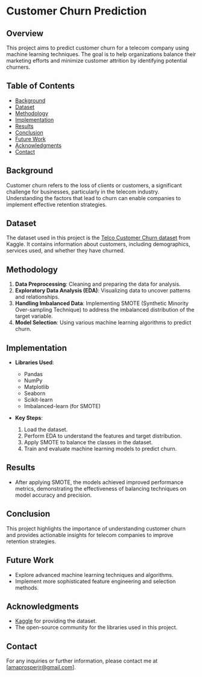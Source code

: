 # Customer Churn Prediction

## Overview
This project aims to predict customer churn for a telecom company using machine learning techniques. The goal is to help organizations balance their marketing efforts and minimize customer attrition by identifying potential churners.

## Table of Contents
- [Background](#background)
- [Dataset](#dataset)
- [Methodology](#methodology)
- [Implementation](#implementation)
- [Results](#results)
- [Conclusion](#conclusion)
- [Future Work](#future-work)
- [Acknowledgments](#acknowledgments)
- [Contact](#contact)

## Background
Customer churn refers to the loss of clients or customers, a significant challenge for businesses, particularly in the telecom industry. Understanding the factors that lead to churn can enable companies to implement effective retention strategies.

## Dataset
The dataset used in this project is the [Telco Customer Churn dataset](https://www.kaggle.com/datasets/blastchar/telco-customer-churn) from Kaggle. It contains information about customers, including demographics, services used, and whether they have churned.

## Methodology
1. **Data Preprocessing**: Cleaning and preparing the data for analysis.
2. **Exploratory Data Analysis (EDA)**: Visualizing data to uncover patterns and relationships.
3. **Handling Imbalanced Data**: Implementing SMOTE (Synthetic Minority Over-sampling Technique) to address the imbalanced distribution of the target variable.
4. **Model Selection**: Using various machine learning algorithms to predict churn.

## Implementation
- **Libraries Used**:
  - Pandas
  - NumPy
  - Matplotlib
  - Seaborn
  - Scikit-learn
  - Imbalanced-learn (for SMOTE)
  
- **Key Steps**:
  1. Load the dataset.
  2. Perform EDA to understand the features and target distribution.
  3. Apply SMOTE to balance the classes in the dataset.
  4. Train and evaluate machine learning models to predict churn.

## Results
- After applying SMOTE, the models achieved improved performance metrics, demonstrating the effectiveness of balancing techniques on model accuracy and precision.

## Conclusion
This project highlights the importance of understanding customer churn and provides actionable insights for telecom companies to improve retention strategies.

## Future Work
- Explore advanced machine learning techniques and algorithms.
- Implement more sophisticated feature engineering and selection methods.

## Acknowledgments
- [Kaggle](https://www.kaggle.com/) for providing the dataset.
- The open-source community for the libraries used in this project.

## Contact
For any inquiries or further information, please contact me at [amaprosperjr@gmail.com].
